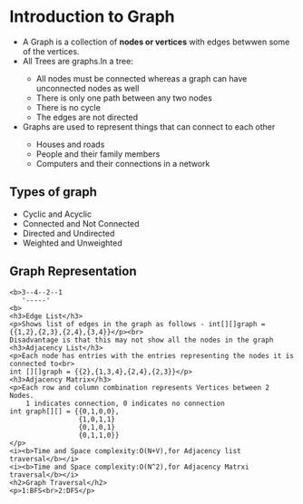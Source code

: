 <!DOCTYPE html>
<html>
<head>
<title>Graph</title>
</head>

<body>
    <h1>Introduction to Graph</h1>
    <ul>
        <li>A Graph is a collection of <b>nodes or vertices</b> with edges betwwen some of the vertices.</li>
        <li>All Trees are graphs.In a tree:</li>
        <ul>
            <li>All nodes must be connected whereas a graph can have unconnected nodes as well</li>
            <li>There is only one path between any two nodes </li>
            <li>There is no cycle </li>
            <li>The edges are not directed </li> 
        </ul>
        <li>Graphs are used to represent things that can connect to each other</li>
        <ul>
            <li>Houses and roads</li>
            <li>People and their family members </li>
            <li>Computers and their connections in a network</li>
        </ul>
    </ul>
    <h2>Types of graph</h2>
    <ul>
        <li>Cyclic and Acyclic</li>
        <li>Connected and Not Connected</li>
        <li>Directed and Undirected</li>
        <li>Weighted and Unweighted</li>
    </ul>
    <h2>Graph Representation</h2>
    
    <b>3--4--2--1
       '-----'
    <b>
    <h3>Edge List</h3>
    <p>Shows list of edges in the graph as follows - int[][]graph = {{1,2},{2,3},{2,4},{3,4}}</p><br>
    Disadvantage is that this may not show all the nodes in the graph
    <h3>Adjacency List</h3>
    <p>Each node has entries with the entries representing the nodes it is connected to<br>
    int [][]graph = {{2},{1,3,4},{2,4},{2,3}}</p>
    <h3>Adjacency Matrix</h3>
    <p>Each row and column combination represents Vertices between 2 Nodes. 
        1 indicates connection, 0 indicates no connection 
    int graph[][] = {{0,1,0,0},
                     {1,0,1,1}       
                     {0,1,0,1}
                     {0,1,1,0}}
    </p>
    <i><b>Time and Space complexity:O(N+V),for Adjacency list traversal</b></i>
    <i><b>Time and Space complexity:O(N^2),for Adjacency Matrxi traversal</b></i>
    <h2>Graph Traversal</h2>
    <p>1:BFS<br>2:DFS</p>
</body>

</html>